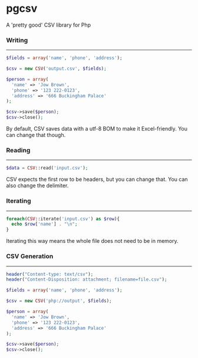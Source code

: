 pgcsv
=====

A 'pretty good' CSV library for Php


### Writing
-----------

```php
$fields = array('name', 'phone', 'address');

$csv = new CSV('output.csv', $fields);

$person = array(
  'name' => 'Jow Brown',
  'phone' => '123 222-0123',
  'address' => '666 Buckingham Palace'
);

$csv->save($person);
$csv->close();
```

By default, CSV saves data with a utf-8 BOM to make it Excel-friendly. You can change that though.

### Reading
-----------

```php
$data = CSV::read('input.csv');
```

CSV expects the first row to be headers, but you can change that. You can also change the delimiter.

### Iterating
-----------

```php
foreach(CSV::iterate('input.csv') as $row){
  echo $row['name'] . "\n";
}
```

Iterating this way means the whole file does not need to be in memory.

### CSV Generation
-----------

```php
header("Content-type: text/csv");
header("Content-Disposition: attachment; filename=file.csv");

$fields = array('name', 'phone', 'address');

$csv = new CSV('php://output', $fields);

$person = array(
  'name' => 'Jow Brown',
  'phone' => '123 222-0123',
  'address' => '666 Buckingham Palace'
);

$csv->save($person);
$csv->close();
```

